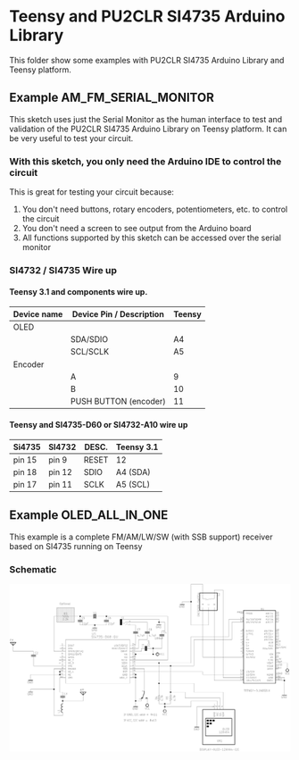 # Teensy and PU2CLR SI4735 Arduino Library

This folder show some examples with PU2CLR SI4735 Arduino Library and Teensy platform.


## Example AM_FM_SERIAL_MONITOR

This sketch uses just the Serial Monitor as the human interface to test and validation of the PU2CLR SI4735 Arduino Library on Teensy platform. It can be very useful to test your circuit. 

### With this sketch, you only need the Arduino IDE to control the circuit

This is great for testing your circuit because:

1) You don't need buttons, rotary encoders, potentiometers, etc. to control the circuit
2) You don't need a screen to see output from the Arduino board
3) All functions supported by this sketch can be accessed over the serial monitor


### SI4732 / SI4735 Wire up


#### Teensy 3.1 and components wire up. 
  
| Device name     | Device Pin / Description |  Teensy |
| ----------------| -------------------------| --------|
|    OLED         |                          |         |
|                 | SDA/SDIO                 |  A4     | 
|                 | SCL/SCLK                 |  A5     | 
|    Encoder      |                          |         |
|                 | A                        |   9     |
|                 | B                        |  10     |
|                 | PUSH BUTTON (encoder)    |  11     |


#### Teensy and SI4735-D60 or SI4732-A10 wire up

| Si4735  | SI4732   | DESC.  | Teensy 3.1 |
|---------| -------- |--------|------------|
| pin 15  |  pin 9   | RESET  |   12       |  
| pin 18  |  pin 12  | SDIO   |   A4 (SDA) |
| pin 17  |  pin 11  | SCLK   |   A5 (SCL) |



## Example OLED_ALL_IN_ONE

This example is a complete FM/AM/LW/SW (with SSB support) receiver based on SI4735 running on Teensy 



### Schematic 



![Teensy 3.1 Schematic](../../extras/images/schematic_teensy31.png)

